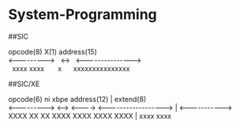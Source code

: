 # System-Programming
##SIC

 opcode(8)    X(1)     address(15)  
<--------->&nbsp;&nbsp;&nbsp;<->&nbsp;&nbsp;&nbsp;<--------------->  
&nbsp;&nbsp;xxxx xxxx&nbsp;&nbsp;&nbsp;&nbsp;&nbsp;&nbsp;&nbsp;x&nbsp;&nbsp;&nbsp;&nbsp;&nbsp;&nbsp;xxxxxxxxxxxxxxx  


##SIC/XE 

 opcode(6)     ni     xbpe         address(12)     |   extend(8)  
<--------->   <-->   <---->   <------------------> | <----------->  
 XXXX   XX     XX     XXXX     XXXX   XXXX   XXXX  |  xxxx   xxxx  

